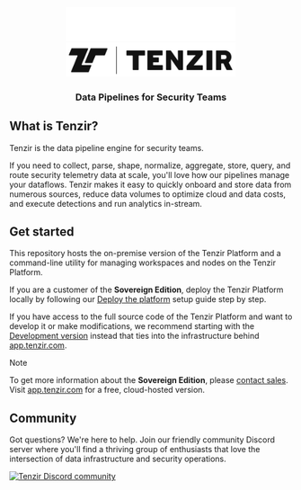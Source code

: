 <a target="_blank" href="https://docs.tenzir.com">
<p align="center">
<img src="./assets/tenzir-white.svg#gh-dark-mode-only" width="60%" alt="Tenzir">
<img src="./assets/tenzir-black.svg#gh-light-mode-only" width="60%" alt="Tenzir">
</p>
</a>

<h3 align="center">
Data Pipelines for Security Teams
</h3>
</p>

## What is Tenzir?

Tenzir is the data pipeline engine for security teams.

If you need to collect, parse, shape, normalize, aggregate, store, query, and
route security telemetry data at scale, you'll love how our pipelines manage
your dataflows. Tenzir makes it easy to quickly onboard and store data from
numerous sources, reduce data volumes to optimize cloud and data costs, and
execute detections and run analytics in-stream.

## Get started

This repository hosts the on-premise version of the Tenzir Platform and a
command-line utility for managing workspaces and nodes on the Tenzir Platform.

If you are a customer of the **Sovereign Edition**, deploy the Tenzir Platform
locally by following our [Deploy the platform][guide] setup guide step by step.

If you have access to the full source code of the Tenzir Platform and want to
develop it or make modifications, we recommend starting with the [Development
version][dev-version] instead that ties into the infrastructure behind
[app.tenzir.com][app].

> [!NOTE]
> To get more information about the **Sovereign Edition**, please [contact
> sales](https://tenzir.com/pricing). Visit [app.tenzir.com][app] for a free,
> cloud-hosted version.

[app]: https://app.tenzir.com
[guide]: https://docs.tenzir.com/setup-guides/deploy-the-platform
[dev-version]: https://github.com/tenzir/event-horizon/tree/main/platform/compose

## Community

Got questions? We're here to help. Join our friendly community Discord server
where you'll find a thriving group of enthusiasts that love the intersection of
data infrastructure and security operations.

<a href="https://discord.gg/xqbDgVTCxZ" alt="Tenzir Discord community">
<picture>
  <source media="(prefers-color-scheme: dark)" srcset="https://invidget.switchblade.xyz/xqbDgVTCxZ">
  <img alt="Tenzir Discord community" src="https://invidget.switchblade.xyz/xqbDgVTCxZ?theme=light">
</picture>
</a>
